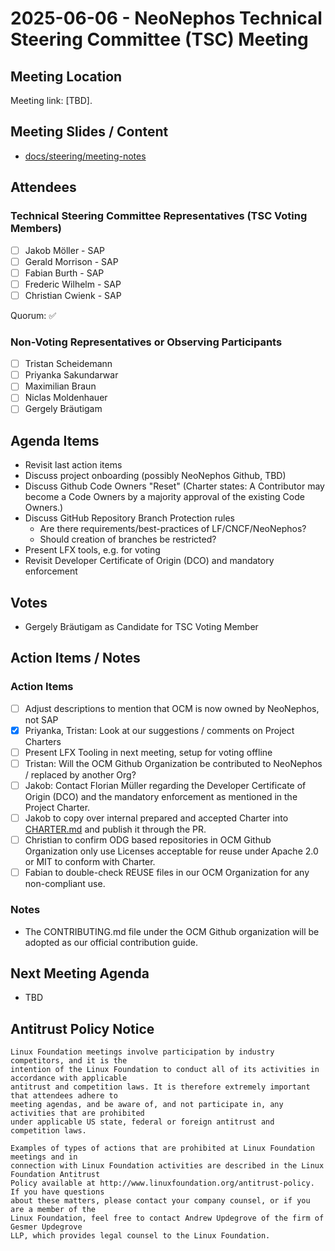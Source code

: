 # 2025-06-06 - NeoNephos Technical Steering Committee (TSC) Meeting 

## Meeting Location

Meeting link: [TBD].

## Meeting Slides / Content

- [docs/steering/meeting-notes](.)

## Attendees

### Technical Steering Committee Representatives (TSC Voting Members)

- [ ] Jakob Möller - SAP
- [ ] Gerald Morrison - SAP
- [ ] Fabian Burth - SAP
- [ ] Frederic Wilhelm - SAP
- [ ] Christian Cwienk - SAP

Quorum: ✅

### Non-Voting Representatives or Observing Participants

- [ ] Tristan Scheidemann
- [ ] Priyanka Sakundarwar
- [ ] Maximilian Braun
- [ ] Niclas Moldenhauer
- [ ] Gergely Bräutigam

## Agenda Items

- Revisit last action items
- Discuss project onboarding (possibly NeoNephos Github, TBD)
- Discuss Github Code Owners "Reset" (Charter states: A Contributor may
  become a Code Owners by a majority approval of the existing Code Owners.)
- Discuss GitHub Repository Branch Protection rules
  - Are there requirements/best-practices of LF/CNCF/NeoNephos?
  - Should creation of branches be restricted?
- Present LFX tools, e.g. for voting
- Revisit Developer Certificate of Origin (DCO) and mandatory enforcement

## Votes

- Gergely Bräutigam as Candidate for TSC Voting Member

## Action Items / Notes

### Action Items

- [ ] Adjust descriptions to mention that OCM is now owned by NeoNephos, not SAP
- [X] Priyanka, Tristan: Look at our suggestions / comments on Project Charters
- [ ] Present LFX Tooling in next meeting, setup for voting offline
- [ ] Tristan: Will the OCM Github Organization be contributed to NeoNephos / replaced by another Org?
- [ ] Jakob: Contact Florian Müller regarding the Developer Certificate of Origin (DCO) and the mandatory enforcement as mentioned in the Project Charter.
- [ ] Jakob to copy over internal prepared and accepted Charter into [CHARTER.md](../CHARTER.md) and publish it through the PR.
- [ ] Christian to confirm ODG based repositories in OCM Github Organization only use Licenses acceptable for reuse under Apache 2.0 or MIT to conform with Charter.
- [ ] Fabian to double-check REUSE files in our OCM Organization for any non-compliant use.

### Notes

- The CONTRIBUTING.md file under the OCM Github organization will be adopted as our official contribution guide.

## Next Meeting Agenda

- TBD

## Antitrust Policy Notice

```text
Linux Foundation meetings involve participation by industry competitors, and it is the 
intention of the Linux Foundation to conduct all of its activities in accordance with applicable 
antitrust and competition laws. It is therefore extremely important that attendees adhere to 
meeting agendas, and be aware of, and not participate in, any activities that are prohibited 
under applicable US state, federal or foreign antitrust and competition laws.

Examples of types of actions that are prohibited at Linux Foundation meetings and in 
connection with Linux Foundation activities are described in the Linux Foundation Antitrust 
Policy available at http://www.linuxfoundation.org/antitrust-policy. If you have questions 
about these matters, please contact your company counsel, or if you are a member of the 
Linux Foundation, feel free to contact Andrew Updegrove of the firm of Gesmer Updegrove 
LLP, which provides legal counsel to the Linux Foundation.
```
